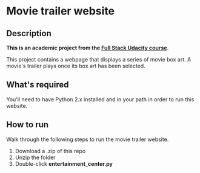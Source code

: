 # Movie trailer website

## Description
**This is an academic project from the [Full Stack Udacity course](https://www.udacity.com/course/full-stack-web-developer-nanodegree--nd004)**.


This project contains a webpage that displays a series of movie box art. A movie's trailer plays once its box art has been selected.

## What's required

You'll need to have Python 2.x installed and in your path in order to run this website.

## How to run

Walk through the following steps to run the movie trailer website.
1. Download a .zip of this repo
2. Unzip the folder
2. Double-click **entertainment_center.py**

